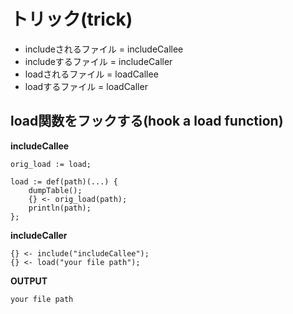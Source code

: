 # トリック(trick)
* includeされるファイル = includeCallee
* includeするファイル = includeCaller
* loadされるファイル = loadCallee
* loadするファイル = loadCaller

## load関数をフックする(hook a load function)
**includeCallee**
````
orig_load := load;

load := def(path)(...) {
    dumpTable();
    {} <- orig_load(path);
    println(path);
};
````
**includeCaller**
````
{} <- include("includeCallee");
{} <- load("your file path");
````
**OUTPUT**
````
your file path
````